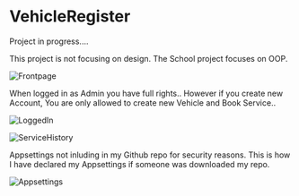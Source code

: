 # VehicleRegister

Project in progress....


This project is not focusing  on design. The School project focuses on OOP.


![Frontpage](https://user-images.githubusercontent.com/62704491/114837319-ddd02c80-9dd3-11eb-93cc-d9bae4e1792e.png)

When logged in as Admin you have full rights.. However if you create new Account, You are only allowed to create new Vehicle and Book Service..

![LoggedIn](https://user-images.githubusercontent.com/62704491/114837324-df015980-9dd3-11eb-9c50-23863eb954cf.png)



![ServiceHistory](https://user-images.githubusercontent.com/62704491/114837326-df015980-9dd3-11eb-9e26-1e485ce27201.png)

Appsettings not inluding in my Github repo for security reasons. This is how I have declared my Appsettings if someone was downloaded my repo.

![Appsettings](https://user-images.githubusercontent.com/62704491/114840976-a5cae880-9dd7-11eb-9c64-08069683e60a.png)
